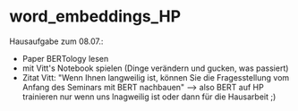 # word_embeddings_HP

Hausaufgabe zum 08.07.:

- Paper BERTology lesen
- mit Vitt's Notebook spielen (Dinge verändern und gucken, was passiert)
- Zitat Vitt: "Wenn Ihnen langweilig ist, können Sie die Fragesstellung vom Anfang des Seminars mit BERT nachbauen"
--> also BERT auf HP trainieren nur wenn uns lnagweilig ist oder dann für die Hausarbeit ;)  


